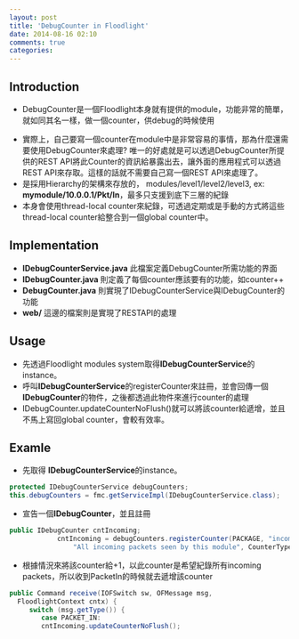```yaml
---
layout: post
title: 'DebugCounter in Floodlight'
date: 2014-08-16 02:10
comments: true
categories: 
---
```

Introduction
-------------
- DebugCounter是一個Floodlight本身就有提供的module，功能非常的簡單，就如同其名一樣，做一個counter，供debug的時候使用

<!--more-->

- 實際上，自己要寫一個counter在module中是非常容易的事情，那為什麼還需要使用DebugCounter來處理? 唯一的好處就是可以透過DebugCounter所提供的REST API將此Counter的資訊給暴露出去，讓外面的應用程式可以透過REST API來存取。這樣的話就不需要自己寫一個REST API來處理了。
- 是採用Hierarchy的架構來存放的， modules/level1/level2/level3, ex: **mymodule/10.0.0.1/Pkt/In**，最多只支援到底下三層的紀錄
- 本身會使用thread-local counter來紀錄，可透過定期或是手動的方式將這些thread-local counter給整合到一個global counter中。



Implementation
---------
- **IDebugCounterService.java** 此檔案定義DebugCounter所需功能的界面
- **IDebugCounter.java** 則定義了每個counter應該要有的功能，如counter++
- **DebugCounter.java** 則實現了IDebugCounterService與IDebugCounter的功能
- **web/** 這邊的檔案則是實現了RESTAPI的處理

Usage
-----
- 先透過Floodlight modules system取得**IDebugCounterService**的instance。
- 呼叫**IDebugCounterService**的registerCounter來註冊，並會回傳一個**IDebugCounter**的物件，之後都透過此物件來進行counter的處理
- IDebugCounter.updateCounterNoFlush()就可以將該counter給遞增，並且不馬上寫回global counter，會較有效率。


Examle
------
- 先取得 **IDebugCounterService**的instance。
``` java
protected IDebugCounterService debugCounters;
this.debugCounters = fmc.getServiceImpl(IDebugCounterService.class);

```
- 宣告一個**IDebugCounter**，並且註冊
``` java
public IDebugCounter cntIncoming;
            cntIncoming = debugCounters.registerCounter(PACKAGE, "incoming",
                "All incoming packets seen by this module", CounterType.ALWAYS_COUNT);
```

- 根據情況來將該counter給+1，以此counter是希望紀錄所有incoming packets，所以收到PacketIn的時候就去遞增該counter
``` java
public Command receive(IOFSwitch sw, OFMessage msg,
  FloodlightContext cntx) {
 	 switch (msg.getType()) {
  		case PACKET_IN:
	  	cntIncoming.updateCounterNoFlush();
```